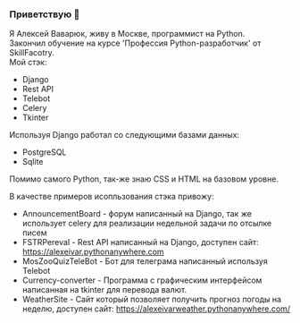 ### Приветствую 👋
Я Алексей Ваварюк, живу в Москве, программист на Python.      
Закончил обучение на курсе 'Профессия Python-разработчик' от SkillFacotry.     
Мой стэк:      
- Django     
- Rest API        
- Telebot
- Celery
- Tkinter
          
Используя Django работал со следующими базами данных:    
- PostgreSQL    
- Sqlite
            
Помимо самого Python, так-же знаю CSS и HTML на базовом уровне.    
                    
В качестве примеров исопльзования стэка привожу:                    
- AnnouncementBoard - форум написанный на Django, так же использует celery для реализации недельной задачи по отсылке писем                    
- FSTRPereval - Rest API написанный на Django, доступен сайт: https://alexeivar.pythonanywhere.com
- MosZooQuizTeleBot - Бот для телеграма написанный используя Telebot
- Currency-converter - Программа с графическим интерфейсом написанная на tkinter для перевода валют.
- WeatherSite - Сайт который позволяет получить прогноз погоды на неделю, доступен сайт: https://alexeivarweather.pythonanywhere.com/                              
